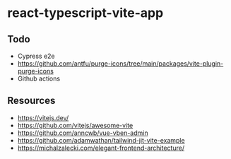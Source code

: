 # react-typescript-vite-app

## Todo

-   Cypress e2e
-   https://github.com/antfu/purge-icons/tree/main/packages/vite-plugin-purge-icons
-   Github actions

## Resources

-   https://vitejs.dev/
-   https://github.com/vitejs/awesome-vite
-   https://github.com/anncwb/vue-vben-admin
-   https://github.com/adamwathan/tailwind-jit-vite-example
-   https://michalzalecki.com/elegant-frontend-architecture/
